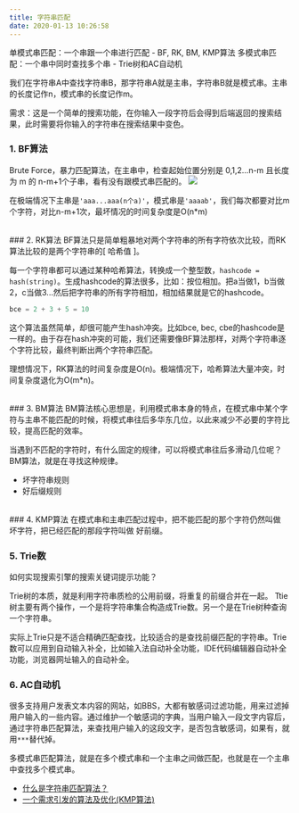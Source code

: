 ```yaml
---
title: 字符串匹配
date: 2020-01-13 10:26:58
---
```

单模式串匹配：一个串跟一个串进行匹配 - BF, RK, BM, KMP算法
多模式串匹配：一个串中同时查找多个串 - Trie树和AC自动机

我们在字符串A中查找字符串B，那字符串A就是主串，字符串B就是模式串。主串的长度记作n，模式串的长度记作m。

需求：这是一个简单的搜索功能，在你输入一段字符后会得到后端返回的搜索结果，此时需要将你输入的字符串在搜索结果中变色。

### 1. BF算法
Brute Force，暴力匹配算法，在主串中，检查起始位置分别是 0,1,2...n-m 且长度为 m 的 n-m+1个子串，看有没有跟模式串匹配的。
<img src="1.jpg" />

在极端情况下主串是`'aaa...aaa(n个a)'`，模式串是`'aaaab'`，我们每次都要对比m个字符，对比n-m+1次，最坏情况的时间复杂度是O(n*m)


<br/>
### 2. RK算法
BF算法只是简单粗暴地对两个字符串的所有字符依次比较，而RK算法比较的是两个字符串的[ 哈希值 ]。

每一个字符串都可以通过某种哈希算法，转换成一个整型数，`hashcode = hash(string)`。生成hashcode的算法很多，比如：按位相加。把a当做1，b当做2，c当做3...然后把字符串的所有字符相加，相加结果就是它的hashcode。

```js
bce = 2 + 3 + 5 = 10
```
这个算法虽然简单，却很可能产生hash冲突。比如bce, bec, cbe的hashcode是一样的。由于存在hash冲突的可能，我们还需要像BF算法那样，对两个字符串逐个字符比较，最终判断出两个字符串匹配。

理想情况下，RK算法的时间复杂度是O(n)。极端情况下，哈希算法大量冲突，时间复杂度退化为O(m*n)。


<br/>
### 3. BM算法
BM算法核心思想是，利用模式串本身的特点，在模式串中某个字符与主串不能匹配的时候，将模式串往后多华东几位，以此来减少不必要的字符比较，提高匹配的效率。

当遇到不匹配的字符时，有什么固定的规律，可以将模式串往后多滑动几位呢？BM算法，就是在寻找这种规律。

- 坏字符串规则
- 好后缀规则


<br/>
### 4. KMP算法
在模式串和主串匹配过程中，把不能匹配的那个字符仍然叫做 坏字符，把已经匹配的那段字符叫做 好前缀。


### 5. Trie数
如何实现搜索引擎的搜索关键词提示功能？

Trie树的本质，就是利用字符串质检的公用前缀，将重复的前缀合并在一起。
Ttie树主要有两个操作，一个是将字符串集合构造成Trie数。另一个是在Trie树种查询一个字符串。

实际上Trie只是不适合精确匹配查找，比较适合的是查找前缀匹配的字符串。Trie数可以应用到自动输入补全，比如输入法自动补全功能，IDE代码编辑器自动补全功能，浏览器网址输入的自动补全。


### 6. AC自动机
很多支持用户发表文本内容的网站，如BBS，大都有敏感词过滤功能，用来过滤掉用户输入的一些内容。通过维护一个敏感词的字典，当用户输入一段文字内容后，通过字符串匹配算法，来查找用户输入的这段文字，是否包含敏感词，如果有，就用`***`替代掉。

多模式串匹配算法，就是在多个模式串和一个主串之间做匹配，也就是在一个主串中查找多个模式串。

- [什么是字符串匹配算法？](https://mp.weixin.qq.com/s/67uf7pRxXh7Iwm7MMpqJoA)
- [一个需求引发的算法及优化(KMP算法)](https://juejin.im/post/5a30c011f265da43333e63b9)